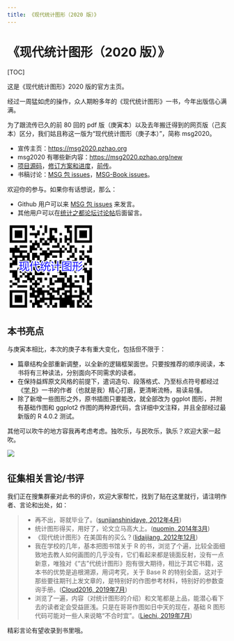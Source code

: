```yaml
---
title: 《现代统计图形（2020 版）》
---
```


# 《现代统计图形（2020 版）》

[TOC]

这是《现代统计图形》2020 版的官方主页。

经过一周猛如虎的操作，众人期盼多年的《现代统计图形》一书，今年出版信心满满。

为了跟流传已久的前 80 回的 pdf 版（庚寅本）以及去年搬迁得到的网页版（己亥本）区分，我们姑且称这一版为“现代统计图形（庚子本）”，简称 msg2020。

- 宣传主页：<https://msg2020.pzhao.org>
- msg2020 有哪些新内容：<https://msg2020.pzhao.org/new>
- [项目源码](https://github.com/XiangyunHuang/MSG-Book/tree/edition1)，[修订方案和进度](https://github.com/XiangyunHuang/MSG-Book/issues/88)，[前传](https://d.cosx.org/d/420857)。
- 书稿讨论：[MSG 包 issues](https://github.com/yihui/MSG/issues)，[MSG-Book issues](https://github.com/XiangyunHuang/MSG-Book/issues)。

欢迎你的参与。如果你有话想说，那么：

- Github 用户可以来 [MSG 包 issues](https://github.com/yihui/MSG/issues) 来发言。
- 其他用户可以在[统计之都论坛讨论帖](https://d.cosx.org/d/421648)后面留言。



<img src="image/msg2020-qr.png" style="zoom: 50%;" />

## 本书亮点

与庚寅本相比，本次的庚子本有重大变化，包括但不限于：

- 篇章结构全部重新调整，以全新的逻辑框架面世。只要按推荐的顺序阅读，本书将有三种读法，分别面向不同需求的读者。
- 在保持益辉原文风格的前提下，遣词造句、段落格式、乃至标点符号都经过《[学 R](https://xuer.pzhao.org/)》一书的作者（也就是我）精心打磨，更清晰流畅，易读易懂。
- 除了新增一些图形之外，原书插图只要能改，就全部改为 ggplot 图形，并附有基础作图和 ggplot2 作图的两种源代码，含详细中文注释，并且全部经过最新版的 R 4.0.2 测试。

其他可以吹牛的地方容我再考虑考虑。独吹乐，与民吹乐，孰乐？欢迎大家一起吹。

[![](https://msg2020.pzhao.org/image/msg2020-outline.png)](https://msg2020.pzhao.org/image/msg2020-outline.png)

## 征集相关言论/书评

我们正在搜集群豪对此书的评价，欢迎大家帮忙，找到了贴在这里就行，请注明作者、言论和出处，如：

> - 再不出，哥就毕业了。([sunjianshinidaye, 2012年4月](https://d.cosx.org/d/106696-106696/11))
> - 统计图形得买，用好了，论文立马高大上。([nuomin, 2014年3月](https://d.cosx.org/d/106696-106696/26))
> - 《现代统计图形》在美国有的买么？([lidaijiang, 2012年12月](https://d.cosx.org/d/106696-106696/22))
> - 我在学校的几年，基本把图书馆关于 R 的书，浏览了个遍，比较全面细致地去教人如何画图的几乎没有，它们看起来都是镜面反射，没有一点新意，唯独对《“古”代统计图形》抱有很大期待，相比于其它书籍，这本书的优势是追根溯源，用词考究，关于 Base R 的特别全面，这对于那些要往期刊上发文章的，是特别好的作图参考材料，特别好的参数查询手册。([Cloud2016, 2019年7月](https://d.cosx.org/d/420766-ggplot/23))
> - 浏览了一遍，内容（对统计图形的介绍）和文笔都是上品，能潜心看下去的读者定会受益匪浅。只是在哥哥作图如日中天的现在，基础 R 图形代码可能对一些人来说略“不合时宜”。([Liechi, 2019年7月](https://d.cosx.org/d/420766-ggplot/25))

精彩言论有望收录到书里哦。